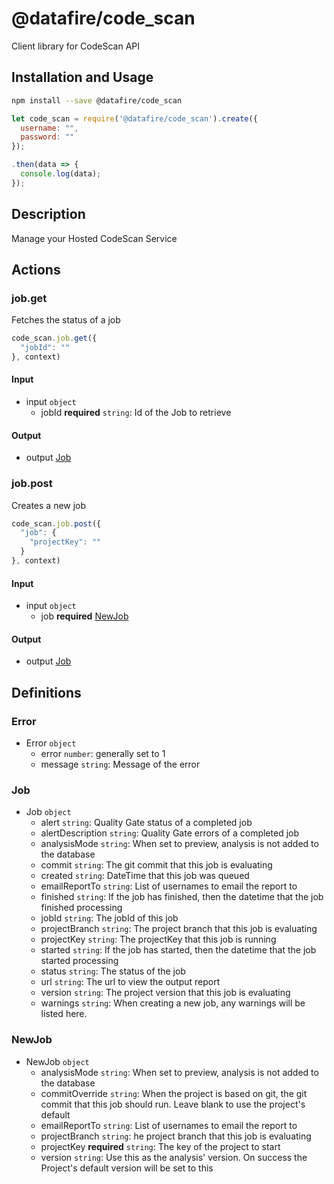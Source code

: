 # @datafire/code_scan

Client library for CodeScan API

## Installation and Usage
```bash
npm install --save @datafire/code_scan
```
```js
let code_scan = require('@datafire/code_scan').create({
  username: "",
  password: ""
});

.then(data => {
  console.log(data);
});
```

## Description

Manage your Hosted CodeScan Service

## Actions

### job.get
Fetches the status of a job


```js
code_scan.job.get({
  "jobId": ""
}, context)
```

#### Input
* input `object`
  * jobId **required** `string`: Id of the Job to retrieve

#### Output
* output [Job](#job)

### job.post
Creates a new job


```js
code_scan.job.post({
  "job": {
    "projectKey": ""
  }
}, context)
```

#### Input
* input `object`
  * job **required** [NewJob](#newjob)

#### Output
* output [Job](#job)



## Definitions

### Error
* Error `object`
  * error `number`: generally set to 1
  * message `string`: Message of the error

### Job
* Job `object`
  * alert `string`: Quality Gate status of a completed job
  * alertDescription `string`: Quality Gate errors of a completed job
  * analysisMode `string`: When set to preview, analysis is not added to the database
  * commit `string`: The git commit that this job is evaluating
  * created `string`: DateTime that this job was queued
  * emailReportTo `string`: List of usernames to email the report to
  * finished `string`: If the job has finished, then the datetime that the job finished processing
  * jobId `string`: The jobId of this job
  * projectBranch `string`: The project branch that this job is evaluating
  * projectKey `string`: The projectKey that this job is running
  * started `string`: If the job has started, then the datetime that the job started processing
  * status `string`: The status of the job
  * url `string`: The url to view the output report
  * version `string`: The project version that this job is evaluating
  * warnings `string`: When creating a new job, any warnings will be listed here.

### NewJob
* NewJob `object`
  * analysisMode `string`: When set to preview, analysis is not added to the database
  * commitOverride `string`: When the project is based on git, the git commit that this job should run. Leave blank to use the project's default
  * emailReportTo `string`: List of usernames to email the report to
  * projectBranch `string`: he project branch that this job is evaluating
  * projectKey **required** `string`: The key of the project to start
  * version `string`: Use this as the analysis' version. On success the Project's default version will be set to this


